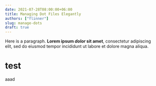 ```yaml
---
date: 2021-07-28T08:00:00+06:00
title: Managing Dot Files Elegantly
authors: ["flinner"]
slug: manage-dots
draft: true
---
```


Here is a paragraph. **Lorem ipsum _dolor_ sit amet**, consectetur adipiscing elit, sed do eiusmod tempor incididunt ut labore et dolore magna aliqua.

# test

aaad
